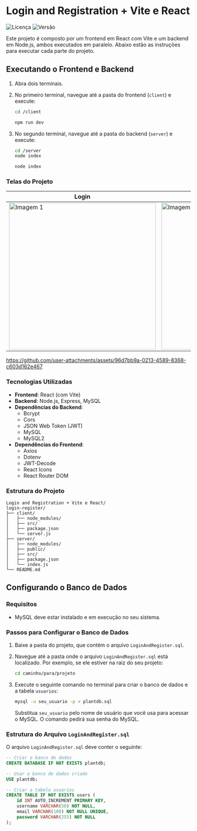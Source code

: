 # Login and Registration + Vite e React

![Licença](https://img.shields.io/badge/license-MIT-blue.svg) ![Versão](https://img.shields.io/badge/version-1.0.0-brightgreen.svg)

Este projeto é composto por um frontend em React com Vite e um backend em Node.js, ambos executados em paralelo. Abaixo estão as instruções para executar cada parte do projeto.

## Executando o Frontend e Backend

1. Abra dois terminais.
2. No primeiro terminal, navegue até a pasta do frontend (`client`) e execute:

    ```sh
    cd /client
    ```
    ```sh
    npm run dev
    ```
3. No segundo terminal, navegue até a pasta do backend (`server`) e execute:

    ```sh
    cd /server
    node index
    ```
     ```sh
    node index
    ```
    

### Telas do Projeto

| Login | Criar uma conta | Login ou Registro feito com sucesso |
|----------|----------|----------|
| <img src="https://github.com/user-attachments/assets/9630e6c5-15b6-41f6-92e1-50685ea74416" alt="Imagem 1" width="400px"> | <img src="https://github.com/user-attachments/assets/59cf4ef3-e927-40da-9176-864028faaa30" alt="Imagem 2" width="400px"> | <img src="https://github.com/user-attachments/assets/1c5ead02-0d33-4822-b63d-9ee1a48ef3b3" alt="Imagem 3" width="400px"> |

https://github.com/user-attachments/assets/96d7bb9a-0213-4589-8368-c603d162e467

### Tecnologias Utilizadas

- **Frontend**: React (com Vite)
- **Backend**: Node.js, Express, MySQL
- **Dependências do Backend**:
  - Bcrypt
  - Cors
  - JSON Web Token (JWT)
  - MySQL
  - MySQL2
- **Dependências do Frontend**:
  - Axios
  - Dotenv
  - JWT-Decode
  - React Icons
  - React Router DOM

### Estrutura do Projeto

```plaintext
Login and Registration + Vite e React/
login-register/
├── client/
│   ├── node_modules/
│   ├── src/
│   ├── package.json
│   └── server.js
├── server/
│   ├── node_modules/
│   ├── public/
│   ├── src/
│   ├── package.json
│   └── index.js
└── README.md

```
## Configurando o Banco de Dados

### Requisitos

- MySQL deve estar instalado e em execução no seu sistema.

### Passos para Configurar o Banco de Dados

1. Baixe a pasta do projeto, que contém o arquivo `LoginAndRegister.sql`.

2. Navegue até a pasta onde o arquivo `LoginAndRegister.sql` está localizado. Por exemplo, se ele estiver na raiz do seu projeto:
    ```sh
    cd caminho/para/projeto
    ```

3. Execute o seguinte comando no terminal para criar o banco de dados e a tabela `usuarios`:
    ```sh
    mysql -u seu_usuario -p < plantdb.sql
    ```
    Substitua `seu_usuario` pelo nome de usuário que você usa para acessar o MySQL. O comando pedirá sua senha do MySQL.

### Estrutura do Arquivo `LoginAndRegister.sql`

O arquivo `LoginAndRegister.sql` deve conter o seguinte:

```sql
-- Criar o banco de dados
CREATE DATABASE IF NOT EXISTS plantdb;

-- Usar o banco de dados criado
USE plantdb;

-- Criar a tabela usuarios
CREATE TABLE IF NOT EXISTS users (
    id INT AUTO_INCREMENT PRIMARY KEY,
    username VARCHAR(50) NOT NULL,
    email VARCHAR(100) NOT NULL UNIQUE,
    password VARCHAR(255) NOT NULL
);
